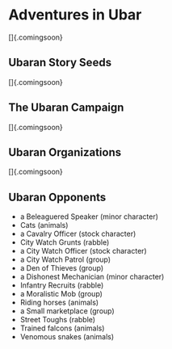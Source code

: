 # Adventures in Ubar 

[]{.comingsoon}

## Ubaran Story Seeds

[]{.comingsoon}

## The Ubaran Campaign

[]{.comingsoon}

## Ubaran Organizations

[]{.comingsoon}

## Ubaran Opponents

  - a Beleaguered Speaker (minor character)
  - Cats (animals)
  - a Cavalry Officer (stock character)
  - City Watch Grunts (rabble)
  - a City Watch Officer (stock character)
  - a City Watch Patrol (group)
  - a Den of Thieves (group)
  - a Dishonest Mechanician (minor character)
  - Infantry Recruits (rabble)
  - a Moralistic Mob (group)
  - Riding horses (animals)
  - a Small marketplace (group)
  - Street Toughs (rabble)
  - Trained falcons (animals)
  - Venomous snakes (animals)
